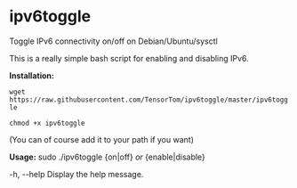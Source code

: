 # ipv6toggle
Toggle IPv6 connectivity on/off on Debian/Ubuntu/sysctl

This is a really simple bash script for enabling and disabling IPv6.

**Installation:**

`wget https://raw.githubusercontent.com/TensorTom/ipv6toggle/master/ipv6toggle`

`chmod +x ipv6toggle`

(You can of course add it to your path if you want)

**Usage:** sudo ./ipv6toggle {on|off} *or* {enable|disable}

   -h, --help           Display the help message.
   
   
